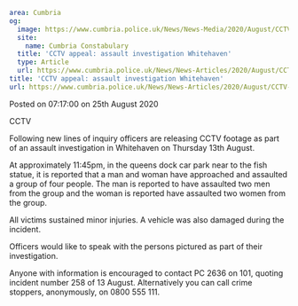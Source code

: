 ```yaml
area: Cumbria
og:
  image: https://www.cumbria.police.uk/News/News-Media/2020/August/CCTVQueendockjpg-Cropped-380x240.jpg
  site:
    name: Cumbria Constabulary
  title: 'CCTV appeal: assault investigation Whitehaven'
  type: Article
  url: https://www.cumbria.police.uk/News/News-Articles/2020/August/CCTV-appeal-assault-investigation-Whitehaven.aspx
title: 'CCTV appeal: assault investigation Whitehaven'
url: https://www.cumbria.police.uk/News/News-Articles/2020/August/CCTV-appeal-assault-investigation-Whitehaven.aspx
```

Posted on 07:17:00 on 25th August 2020

CCTV

Following new lines of inquiry officers are releasing CCTV footage as part of an assault investigation in Whitehaven on Thursday 13th August.

At approximately 11:45pm, in the queens dock car park near to the fish statue, it is reported that a man and woman have approached and assaulted a group of four people. The man is reported to have assaulted two men from the group and the woman is reported have assaulted two women from the group.

All victims sustained minor injuries. A vehicle was also damaged during the incident.

Officers would like to speak with the persons pictured as part of their investigation.

Anyone with information is encouraged to contact PC 2636 on 101, quoting incident number 258 of 13 August. Alternatively you can call crime stoppers, anonymously, on 0800 555 111.
